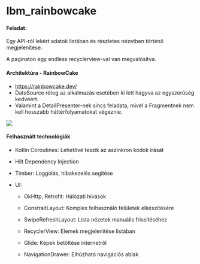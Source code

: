 # Ibm_rainbowcake

#### **Feladat:**

Egy API-ról lekért adatok listában és részletes nézetben történő megjelenítése.

A paginaton egy endless recyclerview-val van megvalósítva.

#### Architektúra - RainbowCake

- https://rainbowcake.dev/
- DataSource réteg az alkalmazás esetében ki lett hagyva az egyszerűség kedvéért.
- Valamint a DetailPresenter-nek sincs feladata, mivel a Fragmentnek nem kell hosszabb háttérfolyamatokat végeznie.

![](https://d33wubrfki0l68.cloudfront.net/5c87ced651e328f33727b33bbe9a871e482350a2/63186/images/arch_overview.png)

#### Felhasznált technológiák

- Kotlin Coroutines: Lehetővé teszik az aszinkron kódok írását

- Hilt Dependency Injection

- Timber: Loggolás, hibakezelés segítése

- UI:

  - OkHttp, Retrofit: Hálózati hívások

  - ConstraitLayout: Komplex felhasználó felületek elkészítésére

  - SwipeRefreshLayout: Lista nézetek manuális frissítéséhez

  - RecyclerView: Elemek megjelenítése listában

  - Glide: Képek betöltése internetről

  - NavigationDrawer: Elhúzható navigációs ablak

    

